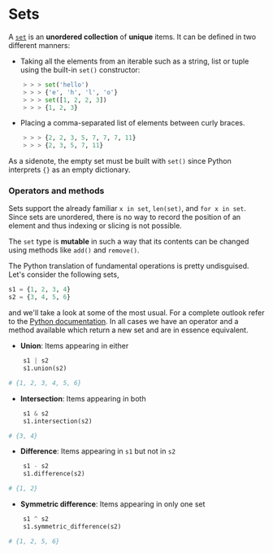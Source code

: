 # Sets

A [`set`](https://docs.python.org/3/library/stdtypes.html#set) is an **unordered collection** of **unique** items. It can be defined in two different manners:

-   Taking all the elements from an iterable such as a string, list or tuple using the built-in `set()` constructor:

```python
    > > > set('hello')
    > > > {'e', 'h', 'l', 'o'}
    > > > set([1, 2, 2, 3])
    > > > {1, 2, 3}
```

-   Placing a comma-separated list of elements between curly braces.

```python
    > > > {2, 2, 3, 5, 7, 7, 7, 11}
    > > > {2, 3, 5, 7, 11}
```

As a sidenote, the empty set must be built with `set()` since Python interprets `{}` as an empty dictionary.

### Operators and methods

Sets support the already familiar `x in set`, `len(set)`, and `for x in set`. Since sets are unordered, there is no way to record the position of an element and thus indexing or slicing is not possible.

The `set` type is **mutable** in such a way that its contents can be changed using methods like `add()` and `remove()`.

The Python translation of fundamental operations is pretty undisguised. Let's consider the following sets,

```python
s1 = {1, 2, 3, 4}
s2 = {3, 4, 5, 6}
```

and we'll take a look at some of the most usual. For a complete outlook refer to the [Python documentation](https://docs.python.org/3/library/stdtypes.html#set). In all cases we have an operator and a method available which return a new set and are in essence equivalent.

-   **Union**: Items appearing in either

```python
    s1 | s2
    s1.union(s2)

# {1, 2, 3, 4, 5, 6}
```

-   **Intersection**: Items appearing in both

```python
    s1 & s2
    s1.intersection(s2)

# {3, 4}

```

-   **Difference**: Items appearing in `s1` but not in `s2`

```python
    s1 - s2
    s1.difference(s2)

# {1, 2}

```

-   **Symmetric difference**: Items appearing in only one set

```python
    s1 ^ s2
    s1.symmetric_difference(s2)

# {1, 2, 5, 6}

```

<Autors autors="adell"/>
